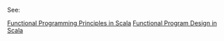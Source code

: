 See:

[Functional Programming Principles in Scala][1]
[Functional Program Design in Scala][2]

[1]: https://www.coursera.org/learn/progfun1
[2]: https://www.coursera.org/learn/progfun2

